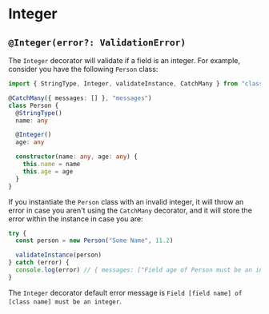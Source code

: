 # Integer

## `@Integer(error?: ValidationError)`

The `Integer` decorator will validate if a field is an integer. For example, consider you have the following `Person` class:

```typescript
import { StringType, Integer, validateInstance, CatchMany } from "class-handler"

@CatchMany({ messages: [] }, "messages")
class Person {
  @StringType()
  name: any

  @Integer()
  age: any

  constructor(name: any, age: any) {
    this.name = name
    this.age = age
  }
}
```

If you instantiate the `Person` class with an invalid integer, it will throw an error in case you aren't using the `CatchMany` decorator, and it will store the error within the instance in case you are:

```typescript
try {
  const person = new Person("Some Name", 11.2)

  validateInstance(person)
} catch (error) {
  console.log(error) // { messages: ["Field age of Person must be an integer"] }
}
```

The `Integer` decorator default error message is `Field [field name] of [class name] must be an integer`.

